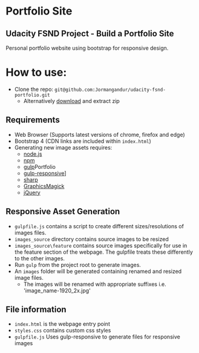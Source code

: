 # Portfolio Site
Udacity FSND Project - Build a Portfolio Site
---------------------
Personal portfolio website using bootstrap for responsive design.

How to use:
============
* Clone the repo: ``` git@github.com:Jormangandur/udacity-fsnd-portfolio.git ```
  * Alternatively [download]("https://github.com/Jormangandur/udacity-fsnd-portfolio-site/archive/master.zip") and extract zip

## Requirements
* Web Browser (Supports latest versions of chrome, firefox and edge)
* Bootstrap 4 (CDN links are included within ```index.html```)
* Generating new image assets requires:
  * [node.js](https://nodejs.org/en/)
  * [npm](https://www.npmjs.com/)
  * [gulp](http://gulpjs.com/)Portfolio
  * [gulp-responsive](https://github.com/mahnunchik/gulp-responsive)]
  * [sharp](https://github.com/lovell/sharp)
  * [GraphicsMagick](http://www.graphicsmagick.org/)
  * [jQuery](https://jquery.com/)

## Responsive Asset Generation
* ```gulpfile.js``` contains a script to create different sizes/resolutions of images files.
* ```images_source``` directory contains source images to be resized
* ```images_source\feature``` contains source images specifically for use in the feature section of the webpage. The gulpfile treats these differently to the other images.
* Run ```gulp``` from the project root to generate images.
* An ```images``` folder will be generated containing renamed and resized image files.
  * The images will be renamed with appropriate suffixes i.e. 'image_name-1920_2x.jpg'

## File information
* ```index.html``` is the webpage entry point
* ```styles.css``` contains custom css styles
* ```gulpfile.js``` Uses gulp-responsive to generate files for responsive images
